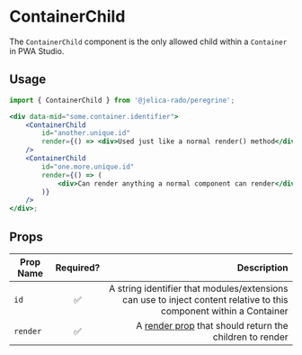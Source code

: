 # ContainerChild

The `ContainerChild` component is the only allowed child within a `Container` in
PWA Studio.

## Usage

```jsx
import { ContainerChild } from '@jelica-rado/peregrine';

<div data-mid="some.container.identifier">
    <ContainerChild
        id="another.unique.id"
        render={() => <div>Used just like a normal render() method</div>}
    />
    <ContainerChild
        id="one.more.unique.id"
        render={() => (
            <div>Can render anything a normal component can render</div>
        )}
    />
</div>;
```

## Props

| Prop Name | Required? |                                                                                                         Description |
| --------- | :-------: | ------------------------------------------------------------------------------------------------------------------: |
| `id`      |    ✅     | A string identifier that modules/extensions can use to inject content relative to this component within a Container |
| `render`  |    ✅     |               A [render prop](https://reactjs.org/docs/render-props.html) that should return the children to render |
